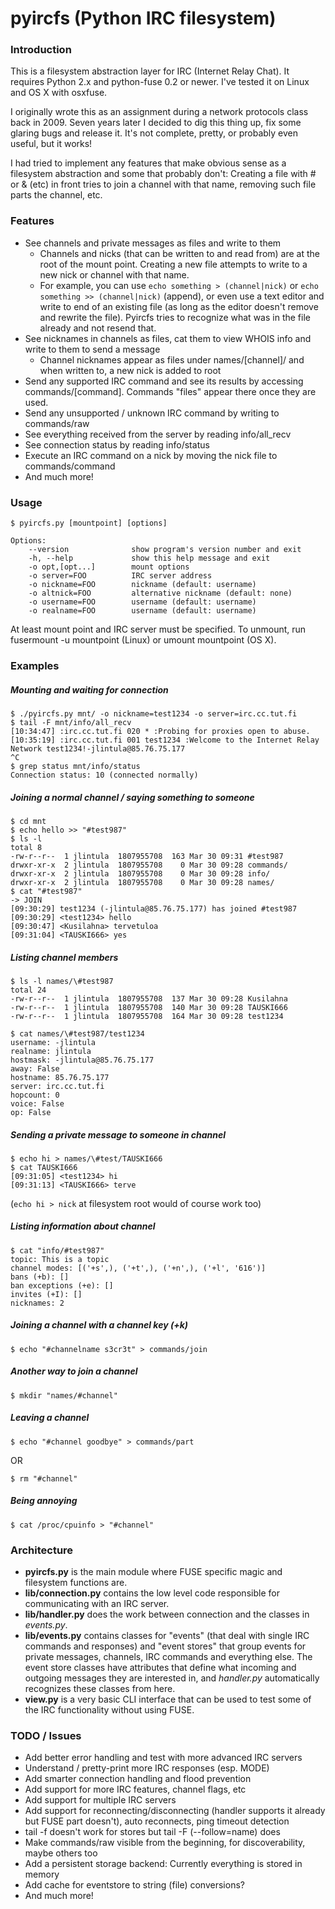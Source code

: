 # pyircfs (Python IRC filesystem)

### Introduction

This is a filesystem abstraction layer for IRC (Internet Relay Chat). It
requires Python 2.x and python-fuse 0.2 or newer. I've tested it on
Linux and OS X with osxfuse.

I originally wrote this as an assignment during a network protocols class back
in 2009. Seven years later I decided to dig this thing up, fix some glaring bugs
and release it. It's not complete, pretty, or probably even useful, but it
works!

I had tried to implement any features that make obvious sense as a filesystem
abstraction and some that probably don't: Creating a file with # or & (etc) in
front tries to join a channel with that name, removing such file parts the
channel, etc.

### Features

- See channels and private messages as files and write to them
  - Channels and nicks (that can be written to and read from) are at the root
  of the mount point. Creating a new file attempts to write to a new nick or
  channel with that name.
  - For example, you can use `echo something > (channel|nick)` or `echo
  something >> (channel|nick)` (append), or even
  use a text editor and write to end of an existing file (as long as the
  editor doesn't remove and rewrite the file). Pyircfs tries to
  recognize what was in the file already and not resend that.
- See nicknames in channels as files, cat them to view WHOIS info and write
  to them to send a message
  - Channel nicknames appear as files under names/[channel]/ and when
  written to, a new nick is added to root
- Send any supported IRC command and see its results by accessing
  commands/[command]. Commands "files" appear there once they are used.
- Send any unsupported / unknown IRC command by writing to commands/raw
- See everything received from the server by reading info/all_recv
- See connection status by reading info/status
- Execute an IRC command on a nick by moving the nick file to commands/command
- And much more!

### Usage

```
$ pyircfs.py [mountpoint] [options]

Options:
    --version              show program's version number and exit
    -h, --help             show this help message and exit
    -o opt,[opt...]        mount options
    -o server=FOO          IRC server address
    -o nickname=FOO        nickname (default: username)
    -o altnick=FOO         alternative nickname (default: none)
    -o username=FOO        username (default: username)
    -o realname=FOO        username (default: username)
```

At least mount point and IRC server must be specified. To unmount, run
fusermount -u mountpoint (Linux) or umount mountpoint (OS X).

### Examples

##### Mounting and waiting for connection
```
$ ./pyircfs.py mnt/ -o nickname=test1234 -o server=irc.cc.tut.fi
$ tail -F mnt/info/all_recv
[10:34:47] :irc.cc.tut.fi 020 * :Probing for proxies open to abuse.
[10:35:19] :irc.cc.tut.fi 001 test1234 :Welcome to the Internet Relay Network test1234!-jlintula@85.76.75.177
^C
$ grep status mnt/info/status
Connection status: 10 (connected normally)
```
##### Joining a normal channel / saying something to someone
```
$ cd mnt
$ echo hello >> "#test987"
$ ls -l
total 8
-rw-r--r--  1 jlintula  1807955708  163 Mar 30 09:31 #test987
drwxr-xr-x  2 jlintula  1807955708    0 Mar 30 09:28 commands/
drwxr-xr-x  2 jlintula  1807955708    0 Mar 30 09:28 info/
drwxr-xr-x  2 jlintula  1807955708    0 Mar 30 09:28 names/
$ cat "#test987"
-> JOIN
[09:30:29] test1234 (-jlintula@85.76.75.177) has joined #test987
[09:30:29] <test1234> hello
[09:30:47] <Kusilahna> tervetuloa
[09:31:04] <TAUSKI666> yes
```
##### Listing channel members
```
$ ls -l names/\#test987
total 24
-rw-r--r--  1 jlintula  1807955708  137 Mar 30 09:28 Kusilahna
-rw-r--r--  1 jlintula  1807955708  140 Mar 30 09:28 TAUSKI666
-rw-r--r--  1 jlintula  1807955708  164 Mar 30 09:28 test1234

$ cat names/\#test987/test1234
username: -jlintula
realname: jlintula
hostmask: -jlintula@85.76.75.177
away: False
hostname: 85.76.75.177
server: irc.cc.tut.fi
hopcount: 0
voice: False
op: False
```
##### Sending a private message to someone in channel
```
$ echo hi > names/\#test/TAUSKI666
$ cat TAUSKI666
[09:31:05] <test1234> hi
[09:31:13] <TAUSKI666> terve
```
(`echo hi > nick` at filesystem root would of course work too)
##### Listing information about channel
```
$ cat "info/#test987"
topic: This is a topic
channel modes: [('+s',), ('+t',), ('+n',), ('+l', '616')]
bans (+b): []
ban exceptions (+e): []
invites (+I): []
nicknames: 2
```
##### Joining a channel with a channel key (+k)
```
$ echo "#channelname s3cr3t" > commands/join
```
##### Another way to join a channel
```
$ mkdir "names/#channel"
```
##### Leaving a channel
```
$ echo "#channel goodbye" > commands/part
```
OR
```
$ rm "#channel"
```
##### Being annoying
```
$ cat /proc/cpuinfo > "#channel"
```

### Architecture

- **pyircfs.py** is the main module where FUSE specific magic and filesystem
functions are.
- **lib/connection.py** contains the low level code responsible for
communicating with an IRC server.
- **lib/handler.py** does the work between connection and the classes in *events.py*.
- **lib/events.py** contains classes for "events" (that deal with single IRC commands
and responses) and "event stores" that group events for private
messages, channels, IRC commands and everything else. The event store classes
have attributes that define what incoming and outgoing messages they are
interested in, and  *handler.py* automatically recognizes these classes from here.
- **view.py** is a very basic CLI interface that can be used to test some of the
IRC functionality without using FUSE.

### TODO / Issues

- Add better error handling and test with more advanced IRC servers
- Understand / pretty-print more IRC responses (esp. MODE)
- Add smarter connection handling and flood prevention
- Add support for more IRC features, channel flags, etc
- Add support for multiple IRC servers
- Add support for reconnecting/disconnecting (handler supports it already but
    FUSE part doesn't), auto reconnects, ping timeout detection
- tail -f doesn't work for stores but tail -F (--follow=name) does
- Make commands/raw visible from the beginning, for discoverability,
  maybe others too
- Add a persistent storage backend: Currently everything is stored in memory
- Add cache for eventstore to string (file) conversions?
- And much more!
